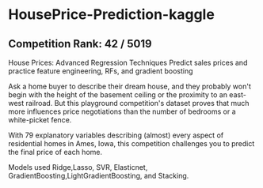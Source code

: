 # HousePrice-Prediction-kaggle
## Competition Rank: 42 / 5019


House Prices: Advanced Regression Techniques Predict sales prices and practice feature engineering, RFs, and gradient boosting


Ask a home buyer to describe their dream house, and they probably won't begin with the height of the basement ceiling or the proximity to an east-west railroad. But this playground competition's dataset proves that much more influences price negotiations than the number of bedrooms or a white-picket fence.

With 79 explanatory variables describing (almost) every aspect of residential homes in Ames, Iowa, this competition challenges you to predict the final price of each home.

Models used Ridge,Lasso, SVR, Elasticnet, GradientBoosting,LightGradientBoosting, and Stacking.
